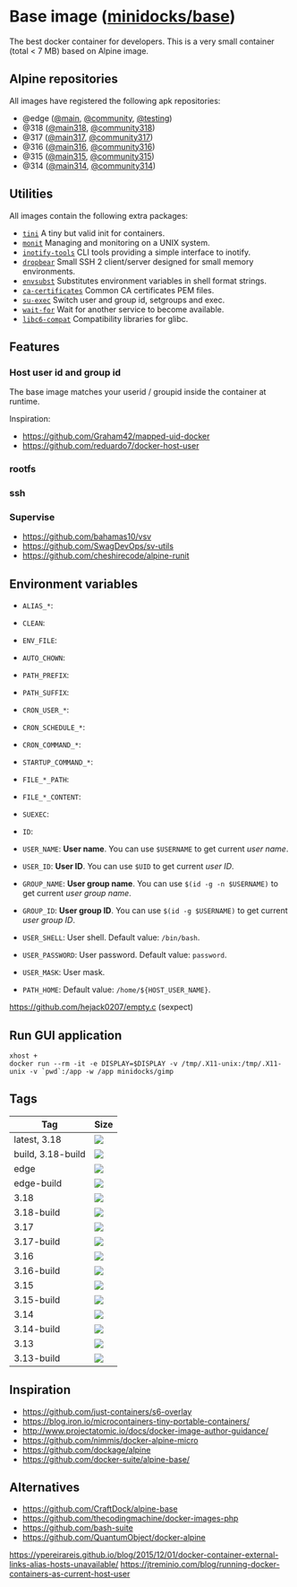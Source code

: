 Base image ([minidocks/base](https://hub.docker.com/r/minidocks/base))
======================================================================

The best docker container for developers. This is a very small container
(total < 7 MB) based on Alpine image.

Alpine repositories
-------------------

All images have registered the following apk repositories:

- @edge ([@main](https://dl-cdn.alpinelinux.org/alpine/edge/main), [@community](https://dl-cdn.alpinelinux.org/alpine/edge/community), [@testing](https://dl-cdn.alpinelinux.org/alpine/edge/testing))
- @318 ([@main318](https://dl-cdn.alpinelinux.org/alpine/v3.17/main), [@community318](https://dl-cdn.alpinelinux.org/alpine/v3.17/community))
- @317 ([@main317](https://dl-cdn.alpinelinux.org/alpine/v3.17/main), [@community317](https://dl-cdn.alpinelinux.org/alpine/v3.17/community))
- @316 ([@main316](https://dl-cdn.alpinelinux.org/alpine/v3.16/main), [@community316](https://dl-cdn.alpinelinux.org/alpine/v3.16/community))
- @315 ([@main315](https://dl-cdn.alpinelinux.org/alpine/v3.15/main), [@community315](https://dl-cdn.alpinelinux.org/alpine/v3.15/community))
- @314 ([@main314](https://dl-cdn.alpinelinux.org/alpine/v3.14/main), [@community314](https://dl-cdn.alpinelinux.org/alpine/v3.14/community))

Utilities
---------

All images contain the following extra packages:

- [`tini`](https://github.com/krallin/tini) A tiny but valid init for containers.
- [`monit`](http://mmonit.com/monit) Managing and monitoring on a UNIX system.
- [`inotify-tools`](https://github.com/rvoicilas/inotify-tools) CLI tools providing a simple interface to inotify.
- [`dropbear`](https://matt.ucc.asn.au/dropbear/dropbear.html) Small SSH 2 client/server designed for small memory environments.
- [`envsubst`](https://linux.die.net/man/1/envsubst) Substitutes environment variables in shell format strings.
- [`ca-certificates`](https://www.mozilla.org/en-US/about/governance/policies/security-group/certs/) Common CA certificates PEM files.
- [`su-exec`](https://github.com/ncopa/su-exec) Switch user and group id, setgroups and exec.
- [`wait-for`](https://github.com/eficode/wait-for)  Wait for another service to become available.
- [`libc6-compat`](https://musl.libc.org/) Compatibility libraries for glibc.

Features
--------

### Host user id and group id

The base image matches your userid / groupid inside the container at runtime.

Inspiration:
- https://github.com/Graham42/mapped-uid-docker
- https://github.com/reduardo7/docker-host-user


### rootfs

### ssh

### Supervise

- https://github.com/bahamas10/vsv
- https://github.com/SwagDevOps/sv-utils
- https://github.com/cheshirecode/alpine-runit

Environment variables
---------------------

- `ALIAS_*`:
- `CLEAN`:
- `ENV_FILE`:
- `AUTO_CHOWN`:
- `PATH_PREFIX`:
- `PATH_SUFFIX`:
- `CRON_USER_*`:
- `CRON_SCHEDULE_*`:
- `CRON_COMMAND_*`:

- `STARTUP_COMMAND_*`:

- `FILE_*_PATH`:
- `FILE_*_CONTENT`:

- `SUEXEC`:
- `ID`:
- `USER_NAME`: **User name**. You can use `$USERNAME` to get current *user name*.
- `USER_ID`: **User ID**. You can use `$UID` to get current *user ID*.
- `GROUP_NAME`: **User group name**. You can use `$(id -g -n $USERNAME)` to get current *user group name*.
- `GROUP_ID`: **User group ID**. You can use `$(id -g $USERNAME)` to get current *user group ID*.
- `USER_SHELL`: User shell. Default value: `/bin/bash`.
- `USER_PASSWORD`: User password. Default value: `password`.
- `USER_MASK`: User mask.

- `PATH_HOME`: Default value: `/home/${HOST_USER_NAME}`.

https://github.com/hejack0207/empty.c
(sexpect)

Run GUI application
-------------------

```
xhost +
docker run --rm -it -e DISPLAY=$DISPLAY -v /tmp/.X11-unix:/tmp/.X11-unix -v `pwd`:/app -w /app minidocks/gimp
```

Tags
----

 Tag               | Size
 ---               | ----
 latest, 3.18      | ![](https://img.shields.io/docker/image-size/minidocks/base/latest?style=flat-square&logo=docker&label=size)
 build, 3.18-build | ![](https://img.shields.io/docker/image-size/minidocks/base/build?style=flat-square&logo=docker&label=size)
 edge              | ![](https://img.shields.io/docker/image-size/minidocks/base/edge?style=flat-square&logo=docker&label=size)
 edge-build        | ![](https://img.shields.io/docker/image-size/minidocks/base/edge-build?style=flat-square&logo=docker&label=size)
 3.18              | ![](https://img.shields.io/docker/image-size/minidocks/base/3.18?style=flat-square&logo=docker&label=size)
 3.18-build        | ![](https://img.shields.io/docker/image-size/minidocks/base/3.18-build?style=flat-square&logo=docker&label=size)
 3.17              | ![](https://img.shields.io/docker/image-size/minidocks/base/3.17?style=flat-square&logo=docker&label=size)
 3.17-build        | ![](https://img.shields.io/docker/image-size/minidocks/base/3.17-build?style=flat-square&logo=docker&label=size)
 3.16              | ![](https://img.shields.io/docker/image-size/minidocks/base/3.16?style=flat-square&logo=docker&label=size)
 3.16-build        | ![](https://img.shields.io/docker/image-size/minidocks/base/3.16-build?style=flat-square&logo=docker&label=size)
 3.15              | ![](https://img.shields.io/docker/image-size/minidocks/base/3.15?style=flat-square&logo=docker&label=size)
 3.15-build        | ![](https://img.shields.io/docker/image-size/minidocks/base/3.15-build?style=flat-square&logo=docker&label=size)
 3.14              | ![](https://img.shields.io/docker/image-size/minidocks/base/3.14?style=flat-square&logo=docker&label=size)
 3.14-build        | ![](https://img.shields.io/docker/image-size/minidocks/base/3.14-build?style=flat-square&logo=docker&label=size)
 3.13              | ![](https://img.shields.io/docker/image-size/minidocks/base/3.13?style=flat-square&logo=docker&label=size)
 3.13-build        | ![](https://img.shields.io/docker/image-size/minidocks/base/3.13-build?style=flat-square&logo=docker&label=size)

Inspiration
-----------

- https://github.com/just-containers/s6-overlay
- https://blog.iron.io/microcontainers-tiny-portable-containers/
- http://www.projectatomic.io/docs/docker-image-author-guidance/
- https://github.com/nimmis/docker-alpine-micro
- https://github.com/dockage/alpine
- https://github.com/docker-suite/alpine-base/

Alternatives
------------
- https://github.com/CraftDock/alpine-base
- https://github.com/thecodingmachine/docker-images-php
- https://github.com/bash-suite
- https://github.com/QuantumObject/docker-alpine


https://ypereirareis.github.io/blog/2015/12/01/docker-container-external-links-alias-hosts-unavailable/
https://jtreminio.com/blog/running-docker-containers-as-current-host-user
